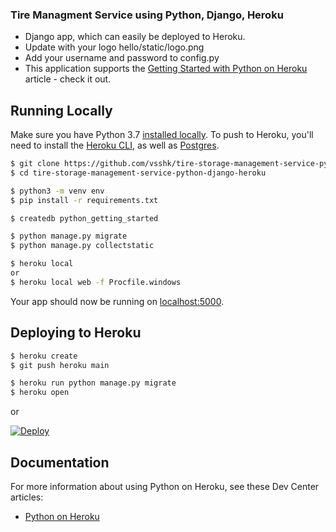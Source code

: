 ### Tire Managment Service using Python, Django, Heroku

* Django app, which can easily be deployed to Heroku.
* Update with your logo hello/static/logo.png
* Add your username and password to config.py
* This application supports the
[Getting Started with Python on Heroku](https://devcenter.heroku.com/articles/getting-started-with-python)
article - check it out.

## Running Locally

Make sure you have Python 3.7 [installed locally](http://install.python-guide.org). To push to Heroku, you'll need to install the [Heroku CLI](https://devcenter.heroku.com/articles/heroku-cli), as well as [Postgres](https://devcenter.heroku.com/articles/heroku-postgresql#local-setup).

```sh
$ git clone https://github.com/vsshk/tire-storage-management-service-python-django-heroku.git
$ cd tire-storage-management-service-python-django-heroku

$ python3 -m venv env
$ pip install -r requirements.txt

$ createdb python_getting_started

$ python manage.py migrate
$ python manage.py collectstatic

$ heroku local
or
$ heroku local web -f Procfile.windows 
```

Your app should now be running on [localhost:5000](http://localhost:5000/).

## Deploying to Heroku

```sh
$ heroku create
$ git push heroku main

$ heroku run python manage.py migrate
$ heroku open
```
or

[![Deploy](https://www.herokucdn.com/deploy/button.svg)](https://heroku.com/deploy)

## Documentation

For more information about using Python on Heroku, see these Dev Center articles:

- [Python on Heroku](https://devcenter.heroku.com/categories/python)
